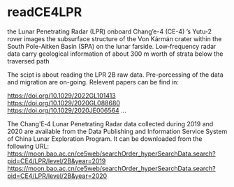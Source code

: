 # readCE4LPR

the Lunar Penetrating Radar (LPR) onboard Chang’e-4 (CE-4) ’s Yutu-2 rover
images the subsurface structure of the Von Kármán crater within the
South Pole-Aitken Basin (SPA) on the lunar farside. Low‐frequency radar data carry geological information of about 300 m worth of strata below the traversed path

The scipt is about reading the LPR 2B raw data. Pre-porcessing of the data and migration are on-going. 
Relevent papers can be find in:

https://doi.org/10.1029/2022GL101413
https://doi.org/10.1029/2020GL088680
https://doi.org/10.1029/2020JE006564
...

The Chang'E‐4 Lunar Penetrating Radar data collected during 2019 and 2020 are available from the Data Publishing and Information
Service System of China Lunar Exploration Program. It can be downloaded from the following URL:
https://moon.bao.ac.cn/ce5web/searchOrder_hyperSearchData.search?pid=CE4/LPR/level/2B&year=2019
https://moon.bao.ac.cn/ce5web/searchOrder_hyperSearchData.search?pid=CE4/LPR/level/2B&year=2020
